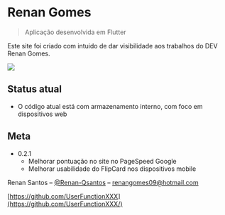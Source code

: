 # Renan Gomes
> Aplicação desenvolvida em Flutter

Este site foi criado com intuido de dar visibilidade aos trabalhos do DEV Renan Gomes.

![](/header.png)

## Status atual
* O código atual está com armazenamento interno, com foco em dispositivos web
    

## Meta
* 0.2.1
    * Melhorar pontuação no site no PageSpeed Google
    * Melhorar usabilidade do FlipCard nos dispositivos mobile
    

Renan Santos – [@Renan-Qsantos](https://www.linkedin.com/in/renan-qsantos/) – renangomes09@hotmail.com

[https://github.com/UserFunctionXXX](https://github.com/UserFunctionXXX/)

